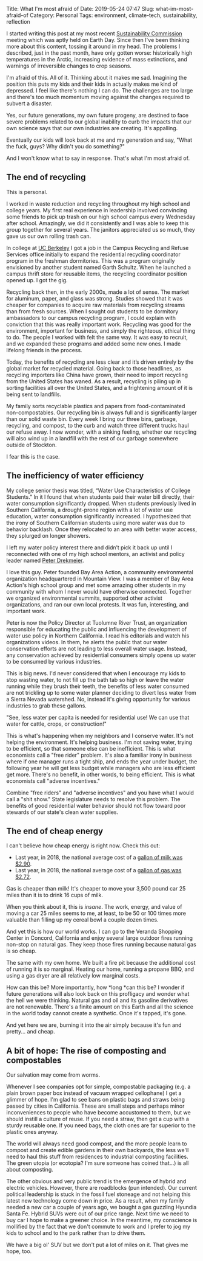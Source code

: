 Title: What I'm most afraid of
Date: 2019-05-24 07:47
Slug: what-im-most-afraid-of
Category: Personal
Tags: environment, climate-tech, sustainability, reflection

I started writing this post at my most recent [Sustainability Commission]({filename}about-the-contra-costa-county-sustainability-commission.md) meeting which was aptly held on Earth Day. Since then I've been thinking more about this content, tossing it around in my head. The problems I described, just in the past month, have only gotten worse: historically high temperatures in the Arctic, increasing evidence of mass extinctions, and warnings of irreversible changes to crop seasons. 

I'm afraid of this. All of it. Thinking about it makes me sad. Imagining the position this puts my kids and their kids in actually makes me kind of depressed. I feel like there's nothing I can do. The challenges are too large and there's too much momentum moving against the changes required to subvert a disaster. 

Yes, our future generations, my own future progeny, are destined to face severe problems related to our global inability to curb the impacts that our own science says that our own industries are creating. It's appalling. 

Eventually our kids will look back at me and my generation and say, "What the fuck, guys? Why didn't you do something?"

And I won't know what to say in response. That's what I'm most afraid of. 

## The end of recycling

This is personal. 

I worked in waste reduction and recycling throughout my high school and college years. My first real experience in leadership involved convincing some friends to pick up trash on our high school campus every Wednesday after school. Amazingly, we did it consistently and I was able to keep this group together for several years. The janitors appreciated us so much, they gave us our own rolling trash can. 

In college at [UC Berkeley](https://rbucks.com/the-parallel-entrepreneur/about-the-author/) I got a job in the Campus Recycling and Refuse Services office initially to expand the residential recycling coordinator program in the freshman dormitories. This was a program originally envisioned by another student named Garth Schultz. When he launched a campus thrift store for reusable items, the recycling coordinator position opened up. I got the gig. 

Recycling back then, in the early 2000s, made a lot of sense. The market for aluminum, paper, and glass was strong. Studies showed that it was cheaper for companies to acquire raw materials from recycling streams than from fresh sources. When I sought out students to be dormitory ambassadors to our campus recycling program, I could explain with conviction that this was really important work. Recycling was good for the environment, important for business, and simply the righteous, ethical thing to do. The people I worked with felt the same way. It was easy to recruit, and we expanded these programs and added some new ones. I made lifelong friends in the process.

Today, the benefits of recycling are less clear and it’s driven entirely by the global market for recycled material. Going back to those headlines, as recycling importers like China have grown, their need to import recycling from the United States has waned. As a result, recycling is piling up in sorting facilities all over the United States, and a frightening amount of it is being sent to landfills. 

My family sorts recyclable plastics and papers from food-contaminated non-compostables. Our recycling bin is always full and is significantly larger than our solid waste bin. Every week I bring our three bins, garbage, recycling, and compost, to the curb and watch three different trucks haul our refuse away. I now wonder, with a sinking feeling, whether our recycling will also wind up in a landfill with the rest of our garbage somewhere outside of Stockton. 

I fear this is the case. 

## The inefficiency of water efficiency

My college senior thesis was titled, “Water Use Characteristics of College Students.” In it I found that when students paid their water bill directly, their water consumption significantly dropped. When students previously lived in Southern California, a drought-prone region with a lot of water use education, water consumption significantly increased. I hypothesized that the irony of Southern Californian students using more water was due to behavior backlash. Once they relocated to an area with better water access, they splurged on longer showers. 

I left my water policy interest there and didn’t pick it back up until I reconnected with one of my high school mentors, an activist and policy leader named [Peter Drekmeier](https://www.tuolumne.org/team_mf/peter-drekmeier/). 

I love this guy. Peter founded Bay Area Action, a community environmental organization headquartered in Mountain View. I was a member of Bay Area Action's high school group and met some amazing other students in my community with whom I never would have otherwise connected. Together we organized environmental summits, supported other activist organizations, and ran our own local protests. It was fun, interesting, and important work. 

Peter is now the Policy Director at Tuolumne River Trust, an organization responsible for educating the public and influencing the development of water use policy in Northern California. I read his editorials and watch his organizations videos. In them, he alerts the public that our water conservation efforts are not leading to less overall water usage. Instead, any conservation achieved by residential consumers simply opens up water to be consumed by various industries. 

This is big news. I'd never considered that when I encourage my kids to stop wasting water, to not fill up the bath tab so high or leave the water running while they brush their teeth, the benefits of less water consumed are not trickling up to some water planner deciding to divert less water from a Sierra Nevada watershed. No, instead it's giving opportunity for various industries to grab these gallons.

"See, less water per capita is needed for residential use! We can use that water for cattle, crops, or construction!" 

This is what's happening when my neighbors and I conserve water. It's not helping the environment. It's helping business. I'm not saving water, trying to be efficient, so that someone else can be inefficient. This is what economists call a "free rider" problem. It's also a familiar irony in business where if one manager runs a tight ship, and ends the year under budget, the following year he will get less budget while managers who are less efficient get more. There's no benefit, in other words, to being efficient. This is what economists call "adverse incentives." 

Combine "free riders" and "adverse incentives" and you have what I would call a "shit show." State legislature needs to resolve this problem. The benefits of good residential water behavior should not flow toward poor stewards of our state's clean water supplies. 

## The end of cheap energy

I can't believe how cheap energy is right now. Check this out:

- Last year, in 2018, the national average cost of a [gallon of milk was $2.90](https://www.usinflationcalculator.com/inflation/milk-prices-adjusted-for-inflation/).
- Last year, in 2018, the national average cost of a [gallon of gas was $2.72](https://www.statista.com/statistics/204740/retail-price-of-gasoline-in-the-united-states-since-1990/).

Gas is cheaper than milk! It's cheaper to move your 3,500 pound car 25 miles than it is to drink 16 cups of milk. 

When you think about it, this is *insane*. The work, energy, and value of moving a car 25 miles seems to me, at least, to be 50 or 100 times more valuable than filling up my cereal bowl a couple dozen times. 

And yet this is how our world works. I can go to the Veranda Shopping Center in Concord, California and enjoy several large outdoor fires running non-stop on natural gas. They keep those fires running because natural gas is so cheap. 

The same with my own home. We built a fire pit because the additional cost of running it is so marginal. Heating our home, running a propane BBQ, and using a gas dryer are all relatively low marginal costs. 

How can this be? More importantly, how *long *can this be? I wonder if future generations will also look back on this profligacy and wonder what the hell we were thinking. Natural gas and oil and its gasoline derivatives are not renewable. There's a finite amount on this Earth and all the science in the world today cannot create a synthetic. Once it's tapped, it's gone. 

And yet here we are, burning it into the air simply because it's fun and pretty... and cheap. 

## A bit of hope: The rise of composting and compostables

Our salvation may come from worms. 

Whenever I see companies opt for simple, compostable packaging (e.g. a plain brown paper box instead of vacuum wrapped cellophane) I get a glimmer of hope. I'm glad to see bans on plastic bags and straws being passed by cities in California. These are small steps and perhaps minor inconveniences to people who have become accustomed to them, but we should instill a culture of reuse. If you need a straw, then get a cup with a sturdy reusable one. If you need bags, the cloth ones are far superior to the plastic ones anyway. 

The world will always need good compost, and the more people learn to compost and create edible gardens in their own backyards, the less we'll need to haul this stuff from residences to industrial composting facilities. The green utopia (or ecotopia? I'm sure someone has coined that...) is all about composting.

The other obvious and very public trend is the emergence of hybrid and electric vehicles.  However, there are roadblocks (pun intended). Our current political leadership is stuck in the fossil fuel stoneage and not helping this latest new technology come down in price. As a result, when my family needed a new car a couple of years ago, we bought a gas guzzling Hyundia Santa Fe. Hybrid SUVs were out of our price range. Next time we need to buy car I hope to make a greener choice. In the meantime, my conscience is mollified by the fact that we don't commute to work and I prefer to jog my kids to school and to the park rather than to drive them. 

We have a big ol' SUV but we don't put a lot of miles on it. That gives me hope, too.